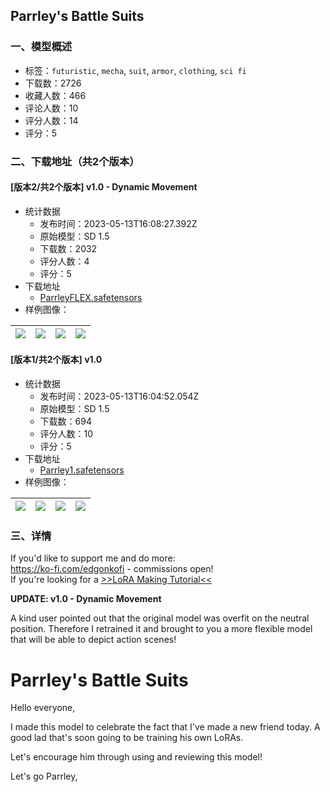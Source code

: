 ## Parrley's Battle Suits
### 一、模型概述

- 标签：`futuristic`, `mecha`, `suit`, `armor`, `clothing`, `sci fi`
- 下载数：2726
- 收藏人数：466
- 评论人数：10
- 评分人数：14
- 评分：5

### 二、下载地址（共2个版本）

#### [版本2/共2个版本] v1.0 - Dynamic Movement

- 统计数据
  - 发布时间：2023-05-13T16:08:27.392Z
  - 原始模型：SD 1.5
  - 下载数：2032
  - 评分人数：4
  - 评分：5
- 下载地址
  - [ParrleyFLEX.safetensors](https://civitai.com/api/download/models/69757)
- 样例图像：

| <img src="https://image.civitai.com/xG1nkqKTMzGDvpLrqFT7WA/a00413ce-fb70-4c84-89e7-7e0cd6bc317e/width=450/781579.jpeg" /> | <img src="https://image.civitai.com/xG1nkqKTMzGDvpLrqFT7WA/87dbfbef-8b4f-4e28-a127-c8a7be247e83/width=450/781580.jpeg" /> | <img src="https://image.civitai.com/xG1nkqKTMzGDvpLrqFT7WA/7841fb7f-9962-4b03-983f-2cad0a8ad2f0/width=450/778881.jpeg" /> | <img src="https://image.civitai.com/xG1nkqKTMzGDvpLrqFT7WA/625a40f5-c0c0-46c6-8241-d2249b3836ef/width=450/778883.jpeg" /> |
| ---- | ---- | ---- | ---- |

#### [版本1/共2个版本] v1.0

- 统计数据
  - 发布时间：2023-05-13T16:04:52.054Z
  - 原始模型：SD 1.5
  - 下载数：694
  - 评分人数：10
  - 评分：5
- 下载地址
  - [Parrley1.safetensors](https://civitai.com/api/download/models/67382)
- 样例图像：

| <img src="https://image.civitai.com/xG1nkqKTMzGDvpLrqFT7WA/35d95b1e-1bb1-4cf5-b7e2-332431288bed/width=450/748734.jpeg" /> | <img src="https://image.civitai.com/xG1nkqKTMzGDvpLrqFT7WA/cc94f557-6ea3-4935-9823-f59a0c460104/width=450/748735.jpeg" /> | <img src="https://image.civitai.com/xG1nkqKTMzGDvpLrqFT7WA/272a7a2c-ff97-4299-ae2f-ad1942d18d0a/width=450/781589.jpeg" /> | <img src="https://image.civitai.com/xG1nkqKTMzGDvpLrqFT7WA/92c0d2fa-62c0-4a7c-a01a-a725dbdfd16a/width=450/748726.jpeg" /> |
| ---- | ---- | ---- | ---- |


### 三、详情
<p>If you'd like to support me and do more:<br /><a target="_blank" rel="ugc" href="https://ko-fi.com/edgonkofi">https://ko-fi.com/edgonkofi</a> - commissions open!<br />If you're looking for a <a target="_blank" rel="ugc" href="https://ko-fi.com/post/LoRA-Making-Tutorial-R6R3JEC2M">&gt;&gt;LoRA Making Tutorial&lt;&lt;</a></p><p><strong>UPDATE: v1.0 - Dynamic Movement</strong></p><p>A kind user pointed out that the original model was overfit on the neutral position. Therefore I retrained it and brought to you a more flexible model that will be able to depict action scenes!</p><h1>Parrley's Battle Suits</h1><p>Hello everyone,</p><p>I made this model to celebrate the fact that I've made a new friend today. A good lad that's soon going to be training his own LoRAs.</p><p>Let's encourage him through using and reviewing this model!</p><p>Let's go Parrley,</p>